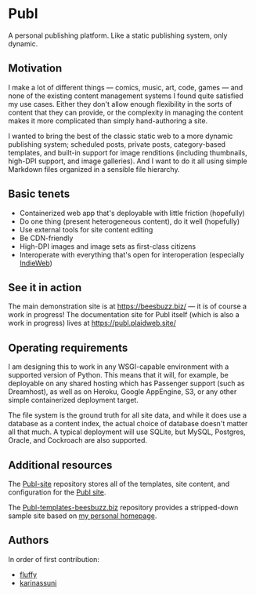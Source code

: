 # Publ

A personal publishing platform. Like a static publishing system, only dynamic.

## Motivation

I make a lot of different things — comics, music, art, code, games — and none of
the existing content management systems I found quite satisfied my use cases.
Either they don't allow enough flexibility in the sorts of content that they can
provide, or the complexity in managing the content makes it more complicated than
simply hand-authoring a site.

I wanted to bring the best of the classic static web to a more dynamic
publishing system; scheduled posts, private posts, category-based templates, and
built-in support for image renditions (including thumbnails, high-DPI support,
and image galleries). And I want to do it all using simple Markdown files
organized in a sensible file hierarchy.

## Basic tenets

* Containerized web app that's deployable with little friction (hopefully)
* Do one thing (present heterogeneous content), do it well (hopefully)
* Use external tools for site content editing
* Be CDN-friendly
* High-DPI images and image sets as first-class citizens
* Interoperate with everything that's open for interoperation (especially [IndieWeb](http://indieweb.org))

## See it in action

The main demonstration site is at https://beesbuzz.biz/ — it is of course a
work in progress! The documentation site for Publ itself (which is also a work in progress) lives at https://publ.plaidweb.site/

## Operating requirements

I am designing this to work in any WSGI-capable environment with a supported
version of Python. This means that it will, for example, be deployable on any
shared hosting which has Passenger support (such as Dreamhost), as well as on
Heroku, Google AppEngine, S3, or any other simple containerized deployment
target.

The file system is the ground truth for all site data, and while it does use a
database as a content index, the actual choice of database doesn't matter all
that much. A typical deployment will use SQLite, but MySQL, Postgres, Oracle,
and Cockroach are also supported.

## Additional resources

The [Publ-site](https://github.com/PlaidWeb/Publ-site) repository stores all of
the templates, site content, and configuration for the [Publ
site](https://publ.plaidweb.site).

The
[Publ-templates-beesbuzz.biz](https://github.com/PlaidWeb/Publ-templates-beesbuzz.biz)
repository provides a stripped-down sample site based on [my personal
homepage](https://beesbuzz.biz).

## Authors

In order of first contribution:

* [fluffy](https://github.com/fluffy-critter)
* [karinassuni](https://github.com/karinassuni)
